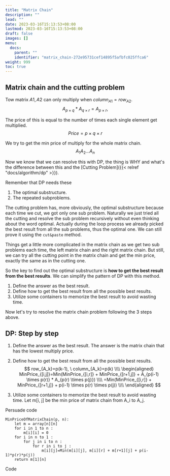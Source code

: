 ```yaml
---
title: "Matrix Chain"
description: ""
lead: ""
date: 2023-03-16T15:13:53+08:00
lastmod: 2023-03-16T15:13:53+08:00
draft: false
images: []
menu:
  docs:
    parent: ""
    identifier: "matrix_chain-272e95731cef14895f5afbfc025ffca6"
weight: 999
toc: true
---
```

## Matrix chain and the cutting problem
Tow matrix $A1, A2$ can only multiply when $column_{A1}=row_{A2}$.
$$
A_{p \times q} * A_{q \times r}=A_{p \times r},
$$

The price of this is equal to the number of times each single element get multiplied.
$$Price=p \times q \times r$$

We try to get the min price of multiply for the whole matrix chain.
$$A_1A_2...A_n$$

Now we know that we can resolve this with DP, the thing is WHY and what's the difference between this
and the [Cutting Problem]({{< relref "docs/algorithm/dp" >}}).

Remember that DP needs these
1. The optimal substructure.
2. The repeated subproblems.

The cutting problem has, more obviously, the optimal substructure because each time we cut, we got only one sub problem.
Naturally we just tried all the cutting and resolve the sub problem recursively without even thinking about the word optimal. Actually
during the loop process we already picked the best result from all the sub problems, thus the optimal one. We
can still prove it using the `cut&paste` method.

Things get a little more complicated in the matrix chain as we get two sub problems each time, the left matrix chain and the right
matrix chain. But still, we can try all the cutting point in the matrix chain and get the min price, exactly the same as in the cutting one.

So the key to find out the optimal substructure is **how to get the best result from the best results**. We can simplify the pattern of DP
with this method.

1. Define the answer as the best result.
2. Define how to get the best result from all the possible best results.
3. Utilize some containers to memorize the best result to avoid wasting time.

Now let's try to resolve the matrix chain problem following the 3 steps above.

## DP: Step by step
1. Define the answer as the best result.
The answer is the matrix chain that has the lowest multiply price.

2. Define how to get the best result from all the possible best results.
$$
row_{A_k}=p(k-1), \ column_{A_k}=p(k) \\\\
\begin{aligned}
MinPrice_{[i,j]}=Min(MinPrice_{[i,r]} + MinPrice_{[r+1,j]} + A_{p(i-1) \times p(r)} * A_{p(r) \times p(j)}) \\\\
=Min(MinPrice_{[i,r]} + MinPrice_{[r+1,j]} + p(i-1) \times p(r) \times p(j)) \\\\
\end{aligned}
$$

3. Utilize some containers to memorize the best result to avoid wasting time.
Let m[i, j] be the min price of matrix chain from A_i to A_j.

Persuade code
```text
MinPriceOfMatrixChain(p, n):
    let m = array[n][n]
    for i in 1 to n :
        m[i][i] = 0
    for i in n to 1 :
        for j in i to n :
            for r in i to j :
                m[i][j]=Min(m[i][j], m[i][r] + m[r+1][j] + p(i-1)*p(r)*p(j))
    return m[1][n]
```

Code
```java

```
